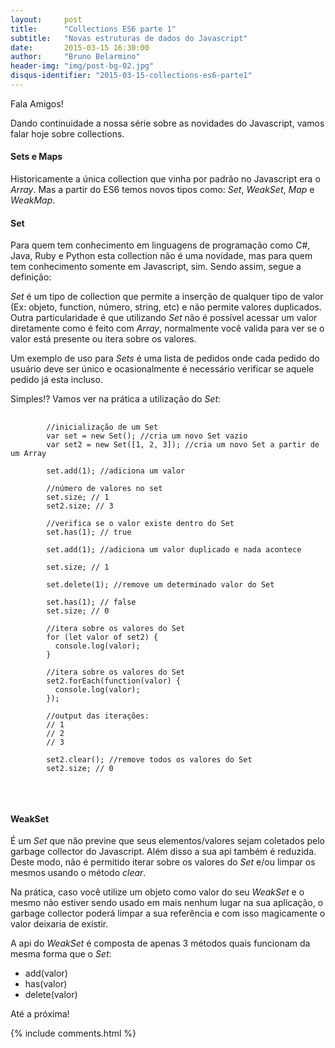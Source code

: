 ```yaml
---
layout:     post
title:      "Collections ES6 parte 1"
subtitle:   "Novas estruturas de dados do Javascript"
date:       2015-03-15 16:30:00
author:     "Bruno Belarmino"
header-img: "img/post-bg-02.jpg"
disqus-identifier: "2015-03-15-collections-es6-parte1"
---
```


<p>Fala Amigos!</p>

<p>
	Dando continuidade a nossa série sobre as novidades do Javascript, vamos falar hoje sobre collections.
</p>

<h4>Sets e Maps</h4>

<p>
	Historicamente a única collection que vinha por padrão no Javascript era o <em>Array</em>. Mas a partir do ES6 temos novos tipos como: <em>Set</em>, <em>WeakSet</em>, <em>Map</em> e <em>WeakMap</em>.  
</p>

<h4>Set</h4>

<p>
	Para quem tem conhecimento em linguagens de programação como C#, Java, Ruby e Python esta collection não é uma novidade, mas para quem tem conhecimento somente em Javascript, sim. Sendo assim, segue a definição:
</p>

<p>
	<em>Set</em> é um tipo de collection que permite a inserção de qualquer tipo de valor (Ex: objeto, function, número, string, etc) e não permite valores duplicados. Outra particularidade é que utilizando <em>Set</em> não é possível acessar um valor diretamente como é feito com <em>Array</em>, normalmente você valida para ver se o valor está presente ou itera sobre os valores.
</p>

<p>
	Um exemplo de uso para <em>Sets</em> é uma lista de pedidos onde cada pedido do usuário deve ser único e ocasionalmente é necessário verificar se aquele pedido já esta incluso.
</p>

<p>Simples!? Vamos ver na prática a utilização do <em>Set</em>:</p>

<pre>
	<code>
		//inicialização de um Set
		var set = new Set(); //cria um novo Set vazio
		var set2 = new Set([1, 2, 3]); //cria um novo Set a partir de um Array

		set.add(1); //adiciona um valor

		//número de valores no set
		set.size; // 1
		set2.size; // 3

		//verifica se o valor existe dentro do Set
		set.has(1); // true

		set.add(1); //adiciona um valor duplicado e nada acontece

		set.size; // 1

		set.delete(1); //remove um determinado valor do Set

		set.has(1); // false
		set.size; // 0

		//itera sobre os valores do Set
		for (let valor of set2) {
		  console.log(valor);
		}

		//itera sobre os valores do Set
		set2.forEach(function(valor) {
		  console.log(valor); 
		});

		//output das iterações: 
		// 1
		// 2
		// 3

		set2.clear(); //remove todos os valores do Set
		set2.size; // 0
	</code>
</pre>

<br/>
<h4>WeakSet</h4>

<p>
	É um <em>Set</em> que não previne que seus elementos/valores sejam coletados pelo garbage collector do Javascript.
	Além disso a sua api também é reduzida. Deste modo, não é permitido iterar sobre os valores do <em>Set</em> e/ou limpar os mesmos usando o método <em>clear</em>.
</p>

<p>
	Na prática, caso você utilize um objeto como valor do seu <em>WeakSet</em> e o mesmo não estiver sendo usado em mais nenhum lugar na sua aplicação, o garbage collector poderá limpar a sua referência e com isso magicamente o valor deixaria de existir.
</p>

<p>
	A api do <em>WeakSet</em> é composta de apenas 3 métodos quais funcionam da mesma forma que o <em>Set</em>:
</p>

<ul>
	<li>add(valor)</li>
	<li>has(valor)</li>
	<li>delete(valor)</li>
</ul>

<p>
	Até a próxima!
</p>

<script type="text/javascript">
var disqus_identifier = "2015-03-15-collections-es6-parte1";
var disqus_title = 'Collections ES6 parte 1';
</script>

{% include comments.html %}